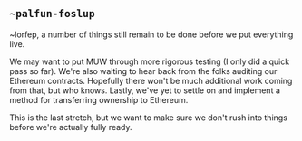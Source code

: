 ## `~palfun-foslup`
~lorfep, a number of things still remain to be done before we put everything live.

We may want to put MUW through more rigorous testing (I only did a quick pass so far). We're also waiting to hear back from the folks auditing our Ethereum contracts. Hopefully there won't be much additional work coming from that, but who knows. Lastly, we've yet to settle on and implement a method for transferring ownership to Ethereum.

This is the last stretch, but we want to make sure we don't rush into things before we're actually fully ready.